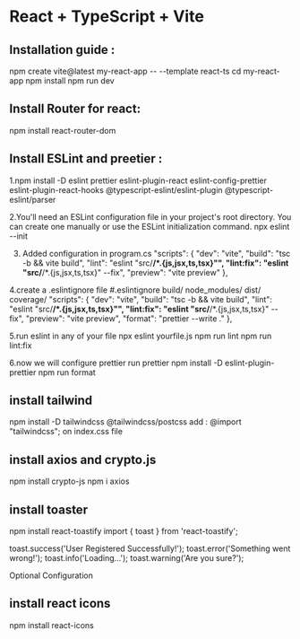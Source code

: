 # React + TypeScript + Vite

## Installation guide :

npm create vite@latest my-react-app -- --template react-ts
cd my-react-app
npm install
npm run dev

## Install Router for react:

npm install react-router-dom

## Install ESLint and preetier :

1.npm install -D eslint prettier eslint-plugin-react eslint-config-prettier eslint-plugin-react-hooks @typescript-eslint/eslint-plugin @typescript-eslint/parser

2.You'll need an ESLint configuration file in your project's root directory. You can create one manually or use the ESLint initialization command.
npx eslint --init

3. Added configuration in program.cs
   "scripts": {
   "dev": "vite",
   "build": "tsc -b && vite build",
   "lint": "eslint \"src/**/\*.{js,jsx,ts,tsx}\"",
   "lint:fix": "eslint \"src/**/\*.{js,jsx,ts,tsx}\" --fix",
   "preview": "vite preview"
   },

4.create a .eslintignore file
#.eslintignore
build/
node_modules/
dist/
coverage/
   "scripts": {
    "dev": "vite",
    "build": "tsc -b && vite build",
    "lint": "eslint \"src/**/*.{js,jsx,ts,tsx}\"",
    "lint:fix": "eslint \"src/**/*.{js,jsx,ts,tsx}\" --fix",
    "preview": "vite preview",
    "format": "prettier --write ."
  },

5.run eslint in any of your file
npx eslint yourfile.js
npm run lint
npm run lint:fix


6.now we will configure prettier run prettier
npm install -D eslint-plugin-prettier
npm run format



## install tailwind
npm install -D tailwindcss @tailwindcss/postcss
add : @import "tailwindcss"; on index.css file 


## install axios and crypto.js
npm install crypto-js
npm i axios 

## install toaster
npm install react-toastify
import { toast } from 'react-toastify';

toast.success('User Registered Successfully!');
toast.error('Something went wrong!');
toast.info('Loading...');
toast.warning('Are you sure?');


Optional Configuration

<ToastContainer 
  position="top-right"
  autoClose={3000}
  hideProgressBar={false}
  newestOnTop={false}
  closeOnClick
  pauseOnFocusLoss
  draggable
  pauseOnHover
  theme="colored"
/>


## install react icons
npm install react-icons



























